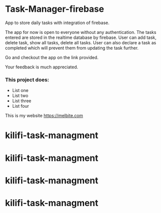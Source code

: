 # Task-Manager-firebase

App to store daily tasks with integration of firebase.

The app for now is open to everyone without any authentication. The tasks entered are stored in the realtime database by firebase. User can add task, delete task, show all tasks, delete all tasks. User can also declare a task as completed which will prevent them from updating the task further.

Go and checkout the app on the link provided.


Your feedback is much appreciated.

### This project does:

- List one
- List two
- List three
- List four

This is my website https://melbite.com
# kilifi-task-managment
# kilifi-task-managment
# kilifi-task-managment
# kilifi-task-managment
